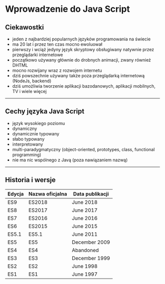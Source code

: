 # Wprowadzenie do Java Script
## Ciekawostki
* jeden z najbardziej popularnych języków programowania na świecie
* ma 20 lat i przez ten czas mocno ewoluował
* pierwszy i wciąż jedyny język skryptowy obsługiwany natywnie przez przeglądarki internetowe
* początkowo używany głównie do drobnych animacji, zwany również DHTML
* mocno rozwijany wraz z rozwojem internetu
* dziś powszechnie używany także poza przeglądarką internetową (NodeJs, backend)
* dziś umożliwia tworzenie aplikacji bazodanowych, aplikacji mobilnych, TV i wiele więcej
***
## Cechy języka Java Script
* język wysokiego poziomu
* dynamiczny
* dynamicznie typowany
* słabo typowany
* interpretowany
* multi-paradygmatyczny (object-oriented, prototypes, class, functional programming)
* nie ma nic wspólnego z Javą (poza nawiązaniem nazwą)
***
## Historia i wersje
Edycja | Nazwa oficjalna | Data publikacji
--- | --- | ---
ES9 | ES2018 | June 2018
ES8 | ES2017 | June 2017
ES7 | ES2016 | June 2016
ES6 | ES2015 | June 2015
ES5.1 | ES5.1 | June 2011
ES5 | ES5 | December 2009
ES4 | ES4 | Abandoned
ES3 | ES3 | December 1999
ES2 | ES2 | June 1998
ES1 | ES1 | June 1997